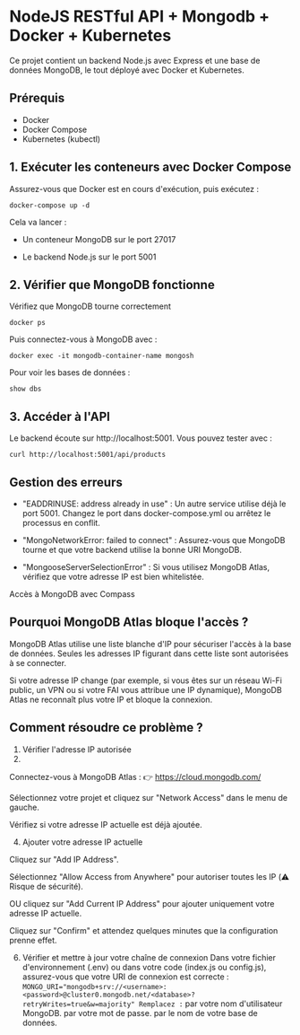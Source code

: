 # NodeJS RESTful API + Mongodb + Docker + Kubernetes


Ce projet contient un backend Node.js avec Express et une base de données MongoDB, le tout déployé avec Docker et Kubernetes.

## Prérequis
- Docker
- Docker Compose
- Kubernetes (kubectl)

## 1. Exécuter les conteneurs avec Docker Compose

Assurez-vous que Docker est en cours d'exécution, puis exécutez :
```
docker-compose up -d
```
Cela va lancer :
- Un conteneur MongoDB sur le port 27017

- Le backend Node.js sur le port 5001

## 2. Vérifier que MongoDB fonctionne

Vérifiez que MongoDB tourne correctement 
```
docker ps
```
Puis connectez-vous à MongoDB avec :

```
docker exec -it mongodb-container-name mongosh
```
Pour voir les bases de données :

```
show dbs
```
## 3. Accéder à l'API
Le backend écoute sur http://localhost:5001. Vous pouvez tester avec :
```
curl http://localhost:5001/api/products
```
 
## Gestion des erreurs
- "EADDRINUSE: address already in use" : Un autre service utilise déjà le port 5001. Changez le port dans docker-compose.yml ou arrêtez le processus en conflit.

+ "MongoNetworkError: failed to connect" : Assurez-vous que MongoDB tourne et que votre backend utilise la bonne URI MongoDB.

- "MongooseServerSelectionError" : Si vous utilisez MongoDB Atlas, vérifiez que votre adresse IP est bien whitelistée.

Accès à MongoDB avec Compass

## Pourquoi MongoDB Atlas bloque l'accès ?
MongoDB Atlas utilise une liste blanche d'IP pour sécuriser l'accès à la base de données. Seules les adresses IP figurant dans cette liste sont autorisées à se connecter.

Si votre adresse IP change (par exemple, si vous êtes sur un réseau Wi-Fi public, un VPN ou si votre FAI vous attribue une IP dynamique), MongoDB Atlas ne reconnaît plus votre IP et bloque la connexion.

## Comment résoudre ce problème ?

1. Vérifier l'adresse IP autorisée
2. 
Connectez-vous à MongoDB Atlas :
👉 https://cloud.mongodb.com/

Sélectionnez votre projet et cliquez sur "Network Access" dans le menu de gauche.

Vérifiez si votre adresse IP actuelle est déjà ajoutée.

4. Ajouter votre adresse IP actuelle

Cliquez sur "Add IP Address".

Sélectionnez "Allow Access from Anywhere" pour autoriser toutes les IP (⚠️ Risque de sécurité).

OU cliquez sur "Add Current IP Address" pour ajouter uniquement votre adresse IP actuelle.

Cliquez sur "Confirm" et attendez quelques minutes que la configuration prenne effet.

6. Vérifier et mettre à jour votre chaîne de connexion
Dans votre fichier d'environnement (.env) ou dans votre code (index.js ou config.js), assurez-vous que votre URI de connexion est correcte :
`
MONGO_URI="mongodb+srv://<username>:<password>@cluster0.mongodb.net/<database>?retryWrites=true&w=majority"
Remplacez :
`
<username> par votre nom d'utilisateur MongoDB.
<password> par votre mot de passe.
<database> par le nom de votre base de données.
